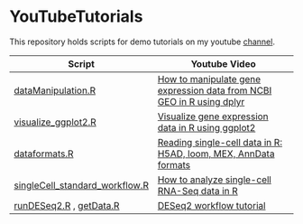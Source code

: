 # YouTubeTutorials


This repository holds scripts for demo tutorials on my youtube [channel](https://www.youtube.com/channel/UCnXs-Nq1dzMZQOKUHKW3rdw).

| Script | Youtube Video |
| --- | --- |
| [dataManipulation.R](https://github.com/kpatel427/YouTubeTutorials/blob/main/dataManipulation.R) | [How to manipulate gene expression data from NCBI GEO in R using dplyr](https://www.youtube.com/watch?v=4CkRXGWmAbU&t=1s) |
| [visualize_ggplot2.R](https://github.com/kpatel427/YouTubeTutorials/blob/main/visualize_ggplot2.R) | [Visualize gene expression data in R using ggplot2](https://www.youtube.com/watch?v=RukuTtiY4Sg&t=11s) |
| [dataformats.R](https://github.com/kpatel427/YouTubeTutorials/blob/main/dataformats.R) | [Reading single-cell data in R: H5AD, loom, MEX, AnnData formats](https://youtu.be/3xcTpqQzUwQ) |
| [singleCell_standard_workflow.R](https://github.com/kpatel427/YouTubeTutorials/blob/main/singleCell_standard_workflow.R) | [How to analyze single-cell RNA-Seq data in R](https://www.youtube.com/watch?v=5HBzgsz8qyk) |
| [runDESeq2.R](https://github.com/kpatel427/YouTubeTutorials/blob/main/runDESeq2.R) , [getData.R](https://github.com/kpatel427/YouTubeTutorials/blob/main/getData.R) | [DESeq2 workflow tutorial](https://youtu.be/OzNzO8qwwp0) |

